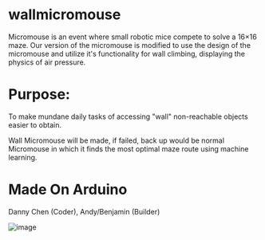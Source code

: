 # wallmicromouse
Micromouse is an event where small robotic mice compete to solve a 16×16 maze. Our version of the micromouse is modified to use the design of the micromouse and utilize it's functionality for wall climbing, displaying the physics of air pressure.

# Purpose:
To make mundane daily tasks of accessing "wall" non-reachable objects easier to obtain.

Wall Micromouse will be made, if failed, back up would be normal Micromouse in which it finds the most optimal maze route using machine learning.

# Made On Arduino
Danny Chen (Coder), Andy/Benjamin (Builder)

![image](https://github.com/dannywchen/wallmicromouse/assets/155599374/1aee53ae-727d-4692-9822-ecc90dd974dd)

